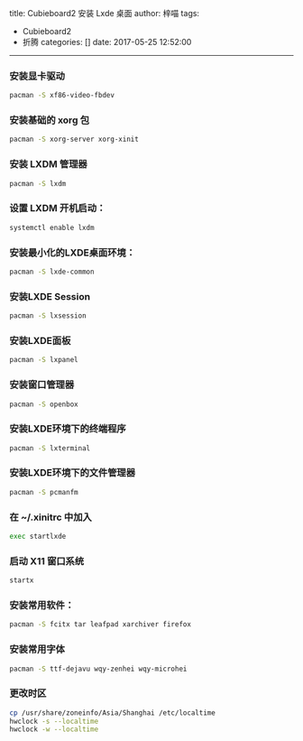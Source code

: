 title: Cubieboard2 安装 Lxde 桌面
author: 梓喵
tags:
  - Cubieboard2
  - 折腾
categories: []
date: 2017-05-25 12:52:00
---
### 安装显卡驱动
```bash
pacman -S xf86-video-fbdev
```
### 安装基础的 xorg 包
```bash
pacman -S xorg-server xorg-xinit
```
### 安装 LXDM 管理器
```bash
pacman -S lxdm
```
### 设置 LXDM 开机启动：
```bash
systemctl enable lxdm
```
### 安装最小化的LXDE桌面环境：
```bash
pacman -S lxde-common
```
### 安装LXDE Session
```bash
pacman -S lxsession
```
### 安装LXDE面板
```bash
pacman -S lxpanel
```
### 安装窗口管理器
```bash
pacman -S openbox
```
### 安装LXDE环境下的终端程序
```bash
pacman -S lxterminal
```
### 安装LXDE环境下的文件管理器
```bash
pacman -S pcmanfm
```
### 在 ~/.xinitrc 中加入
```bash
exec startlxde
```
### 启动 X11 窗口系统
```bash
startx
```
### 安装常用软件：
```bash
pacman -S fcitx tar leafpad xarchiver firefox
```
### 安装常用字体
```bash
pacman -S ttf-dejavu wqy-zenhei wqy-microhei
```
### 更改时区
```bash
cp /usr/share/zoneinfo/Asia/Shanghai /etc/localtime
hwclock -s --localtime
hwclock -w --localtime
```